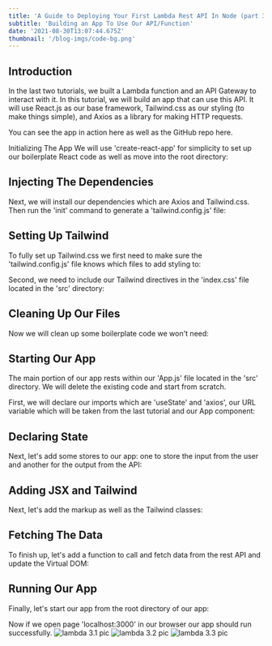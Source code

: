 ```yaml
---
title: 'A Guide to Deploying Your First Lambda Rest API In Node (part 3)'
subtitle: 'Building an App To Use Our API/Function'
date: '2021-08-30T13:07:44.675Z'
thumbnail: '/blog-imgs/code-bg.png'
---
```


## Introduction
In the last two tutorials, we built a Lambda function and an API Gateway to interact with it. In this tutorial, we will build an app that can use this API. It will use React.js as our base framework, Tailwind.css as our styling (to make things simple), and Axios as a library for making HTTP requests.

You can see the app in action here as well as the GitHub repo here.

Initializing The App
We will use 'create-react-app' for simplicity to set up our boilerplate React code as well as move into the root directory:
<script src="https://gist.github.com/bradscottwhite/2f74f6cec69e499f441aa8b37024ca4a.js"></script>

## Injecting The Dependencies
Next, we will install our dependencies which are Axios and Tailwind.css. Then run the 'init' command to generate a 'tailwind.config.js' file:
<script src="https://gist.github.com/bradscottwhite/b43d7c1ac0cf486701fdaf1d83a31784.js"></script>

## Setting Up Tailwind
To fully set up Tailwind.css we first need to make sure the 'tailwind.config.js' file knows which files to add styling to:
<script src="https://gist.github.com/bradscottwhite/9d4bdc2209d4cc95b57b84441a16cc36.js"></script>

Second, we need to include our Tailwind directives in the 'index.css' file located in the 'src' directory:
<script src="https://gist.github.com/bradscottwhite/a9959f32c12bc0a19500df8a3360b993.js"></script>

## Cleaning Up Our Files
Now we will clean up some boilerplate code we won't need:
<script src="https://gist.github.com/bradscottwhite/3a7465ece2ac0702288278f7ac792589.js"></script>

## Starting Our App
The main portion of our app rests within our 'App.js' file located in the 'src' directory. We will delete the existing code and start from scratch.

First, we will declare our imports which are 'useState' and 'axios', our URL variable which will be taken from the last tutorial and our App component:
<script src="https://gist.github.com/bradscottwhite/799394e52ee8903dab225157bf59b8a2.js"></script>

## Declaring State
Next, let's add some stores to our app: one to store the input from the user and another for the output from the API:
<script src="https://gist.github.com/bradscottwhite/90c890dbaf5dd34026c474256a841844.js"></script>

## Adding JSX and Tailwind
Next, let's add the markup as well as the Tailwind classes:
<script src="https://gist.github.com/bradscottwhite/f848f5dd0e59d5caf84d95df84434a74.js"></script>

## Fetching The Data
To finish up, let's add a function to call and fetch data from the rest API and update the Virtual DOM:
<script src="https://gist.github.com/bradscottwhite/1f5dd612f74633a4cb6aa1f0cbd73c47.js"></script>

## Running Our App
Finally, let's start our app from the root directory of our app:
<script src="https://gist.github.com/bradscottwhite/ef1d22553f0f04249225554babf6b6ba.js"></script>

Now if we open page 'localhost:3000' in our browser our app should run successfully.
![lambda 3.1 pic](/blog-imgs/lambda-3.1.png)
![lambda 3.2 pic](/blog-imgs/lambda-3.2.png)
![lambda 3.3 pic](/blog-imgs/lambda-3.3.png)

